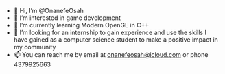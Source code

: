 - 👋 Hi, I’m @OnanefeOsah
- 👀 I’m interested in game development 
- 🌱 I’m currently learning Modern OpenGL in C++
- 💞️ I’m looking for an internship to gain experience and use the skills I have gained as a computer science student to make a positive impact in my community
- 📫 You can reach me by email at onanefeosah@icloud.com or phone 4379925663

<!---
OnanefeOsah/OnanefeOsah is a ✨ special ✨ repository because its `README.md` (this file) appears on your GitHub profile.
You can click the Preview link to take a look at your changes.
--->
